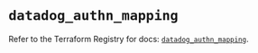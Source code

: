 # `datadog_authn_mapping`

Refer to the Terraform Registry for docs: [`datadog_authn_mapping`](https://registry.terraform.io/providers/datadog/datadog/3.61.0/docs/resources/authn_mapping).
